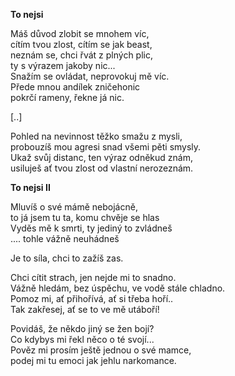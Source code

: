 __To nejsi__ 

Máš důvod zlobit se mnohem víc,  
cítím tvou zlost, cítím se jak beast,  
neznám se, chci řvát z plných plic,  
ty s výrazem jakoby nic...  
Snažím se ovládat, neprovokuj mě víc.  
Přede mnou andílek zničehonic  
pokrčí rameny, řekne já nic.  

[..]  

Pohled na nevinnost těžko smažu z mysli,  
probouzíš mou agresi snad všemi pěti smysly.  
Ukaž svůj distanc, ten výraz odněkud znám,  
usiluješ ať tvou zlost od vlastní nerozeznám.

__To nejsi II__  

Mluvíš o své mámě nebojácně,  
to já jsem tu ta, komu chvěje se hlas  
Vyděs mě k smrti, ty jediný to zvládneš  
.... tohle vážně neuhádneš  

Je to síla, chci to zažíš zas.  

Chci cítit strach, jen nejde mi to snadno.  
Vážně hledám, bez úspěchu, ve vodě stále chladno.  
Pomoz mi, ať přihořívá, ať si třeba hoří..  
Tak zakřesej, ať se to ve mě utáboří!  

Povidáš, že někdo jiný se žen bojí?  
Co kdybys mi řekl něco o té svojí...  
Pověz mi prosím ještě jednou o své mamce,  
podej mi tu emoci jak jehlu narkomance. 
